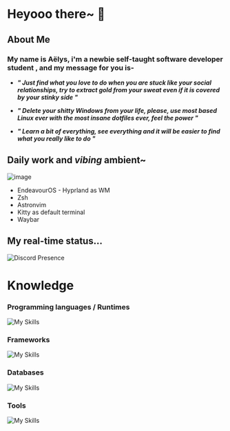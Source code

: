 
 #  Heyooo there~ 👋

## About Me

### My name is Aëlys, i'm a newbie self-taught software developer student , and my message for you is- 

- ***" Just find what you love to do when you are stuck like your social relationships, try to extract gold from your sweat even if it is covered by your stinky side "***

- ***" Delete your shitty Windows from your life, please, use most based Linux ever with the most insane dotfiles ever, feel the power "***

- ***" Learn a bit of everything, see everything and it will be easier to find what you really like to do "***

## Daily work and *vibing* ambient~ 
   ![image](https://github.com/LysImbecile/LysImbecile/assets/136639736/371518c6-4fb4-46d5-8a2d-38dd248fa8a0)
   - EndeavourOS - Hyprland as WM
   - Zsh 
   - Astronvim 
   - Kitty as default terminal 
   - Waybar 
   
   
## My real-time status... 

![Discord Presence](https://lanyard.cnrad.dev/api/1122714514220142672)


# Knowledge


### Programming languages / Runtimes

![My Skills](https://skillicons.dev/icons?i=js,ts,nodejs,html,css,py)


### Frameworks

![My Skills](https://skillicons.dev/icons?i=django,sequelize,tailwind,express,prisma,react,vite)

### Databases 

![My Skills](https://skillicons.dev/icons?i=mysql,mongodb,sqlite)


### Tools

![My Skills](https://skillicons.dev/icons?i=docker,github,idea,postman,vscode)


